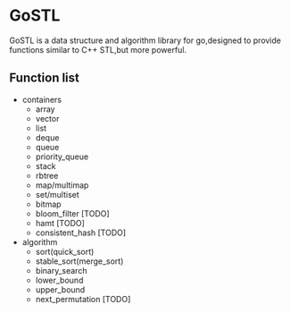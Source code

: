 # GoSTL

GoSTL is a data structure and algorithm library for go,designed to provide functions similar to C++ STL,but more powerful.

## Function list
- containers
    - array
    - vector
    - list
    - deque
    - queue
    - priority_queue
    - stack
    - rbtree
    - map/multimap
    - set/multiset
    - bitmap
    - bloom_filter [TODO]
    - hamt [TODO]
    - consistent_hash [TODO] 
- algorithm
    - sort(quick_sort)
    - stable_sort(merge_sort)
    - binary_search
    - lower_bound
    - upper_bound
    - next_permutation [TODO]
   